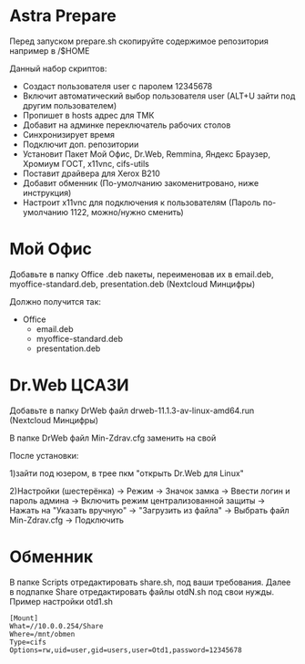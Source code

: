 # Astra Prepare
Перед запуском prepare.sh скопируйте содержимое репозитория например в /$HOME

Данный набор скриптов:
 - Создаст  пользователя user с паролем 12345678
 - Включит автоматический выбор пользователя user (ALT+U зайти под другим пользователем)
 - Пропишет в hosts адрес для ТМК
 - Добавит на админке переключатель рабочих столов
 - Синхронизирует время
 - Подключит доп. репозитории
 - Установит Пакет Мой Офис, Dr.Web, Remmina, Яндекс Браузер, Хромиум ГОСТ, x11vnc, cifs-utils
 - Поставит драйвера для Xerox B210
 - Добавит обменник (По-умолчанию закоменитровано, ниже инструкция)
 - Настроит x11vnc для подключения к пользователям (Пароль по-умолчанию 1122, можно/нужно сменить)

Мой Офис
==
Добавьте в папку Office .deb пакеты, переименовав их в email.deb, myoffice-standard.deb, presentation.deb (Nextcloud Минцифры)

Должно получится так: 
* Office 
    + email.deb
    + myoffice-standard.deb
    + presentation.deb

Dr.Web ЦСАЗИ
==
Добавьте в папку DrWeb файл drweb-11.1.3-av-linux-amd64.run (Nextcloud Минцифры)

В папке DrWeb файл Min-Zdrav.cfg заменить на свой

После установки:

1)зайти под юзером, в трее пкм "открыть Dr.Web для Linux"

2)Настройки (шестерёнка) -> Режим -> Значок замка -> Ввести логин и пароль админа -> Включить режим централизованной защиты -> Нажать на "Указать вручную" -> "Загрузить из файла" -> Выбрать файл Min-Zdrav.cfg -> Подключить

Обменник
==
В папке Scripts отредактировать share.sh, под ваши требования. Далее в подпапке Share отредактировать файлы otdN.sh под свои нужды.
Пример настройки otd1.sh
```console
[Mount] 
What=//10.0.0.254/Share
Where=/mnt/obmen
Type=cifs 
Options=rw,uid=user,gid=users,user=Otd1,password=12345678
```

